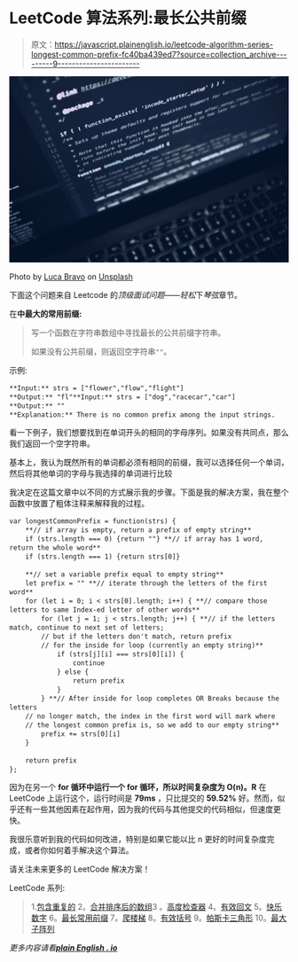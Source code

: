 # LeetCode 算法系列:最长公共前缀

> 原文：<https://javascript.plainenglish.io/leetcode-algorithm-series-longest-common-prefix-fc40ba439ed7?source=collection_archive---------9----------------------->

![](img/2711b17efa18f51517433f91256d2bc6.png)

Photo by [Luca Bravo](https://unsplash.com/@lucabravo?utm_source=unsplash&utm_medium=referral&utm_content=creditCopyText) on [Unsplash](https://unsplash.com/s/photos/technology?utm_source=unsplash&utm_medium=referral&utm_content=creditCopyText)

下面这个问题来自 Leetcode 的*顶级面试问题——轻松*下*琴弦*章节。

在**中最大的常用前缀:**

> 写一个函数在字符串数组中寻找最长的公共前缀字符串。
> 
> 如果没有公共前缀，则返回空字符串`""`。

示例:

```
**Input:** strs = ["flower","flow","flight"]
**Output:** "fl"**Input:** strs = ["dog","racecar","car"]
**Output:** ""
**Explanation:** There is no common prefix among the input strings.
```

看一下例子，我们想要找到在单词开头的相同的字母序列。如果没有共同点，那么我们返回一个空字符串。

基本上，我认为既然所有的单词都必须有相同的前缀，我可以选择任何一个单词，然后将其他单词的字母与我选择的单词进行比较

我决定在这篇文章中以不同的方式展示我的步骤。下面是我的解决方案，我在整个函数中放置了粗体注释来解释我的过程。

```
var longestCommonPrefix = function(strs) {
    **// if array is empty, return a prefix of empty string**
    if (strs.length === 0) {return ""} **// if array has 1 word, return the whole word**
    if (strs.length === 1) {return strs[0]}

    **// set a variable prefix equal to empty string**
    let prefix = "" **// iterate through the letters of the first word**
    for (let i = 0; i < strs[0].length; i++) { **// compare those letters to same Index-ed letter of other words**
        for (let j = 1; j < strs.length; j++) { **// if the letters match, continue to next set of letters;             
        // but if the letters don't match, return prefix
        // for the inside for loop (currently an empty string)**
            if (strs[j][i] === strs[0][i]) {
                continue
            } else {
                return prefix
            }
        } **// After inside for loop completes OR Breaks because the letters 
    // no longer match, the index in the first word will mark where 
    // the longest common prefix is, so we add to our empty string**
        prefix += strs[0][i]
    }

    return prefix
};
```

因为在另一个 **for 循环中运行一个 **for 循环**，所以时间复杂度为 O(n)。R** 在 LeetCode 上运行这个，运行时间是 **79ms** ，只比提交的 **59.52%** 好。然而，似乎还有一些其他因素在起作用，因为我的代码与其他提交的代码相似，但速度更快。

我很乐意听到我的代码如何改进，特别是如果它能以比 n 更好的时间复杂度完成，或者你如何着手解决这个算法。

请关注未来更多的 LeetCode 解决方案！

LeetCode 系列:

> 1.[包含重复的](/leetcodes-series-contains-duplicate-644f3f8a3291)
> 2。[合并排序后的数组](https://kdshah6593.medium.com/leetcode-algorithm-series-merge-sorted-array-3ec101aa3cca)3
> 。[高度检查器](https://kdshah6593.medium.com/leetcode-algorithm-series-height-checker-2cb703879529)
> 4。[有效回文](https://kdshah6593.medium.com/leetcode-algorithm-series-valid-palindrome-3cd94c4b00cc)
> 5。[快乐数字](https://kdshah6593.medium.com/leetcode-algorithm-series-happy-number-1bdea90dde7)
> 6。[最长常用前缀](https://kdshah6593.medium.com/leetcode-algorithm-series-longest-common-prefix-fc40ba439ed7)
> 7。[爬楼梯](https://kdshah6593.medium.com/leetcode-algorithm-series-climbing-stairs-c308255dcb9e)
> 8。[有效括号](https://kdshah6593.medium.com/leetcode-algorithm-series-valid-parentheses-3a379f9dceb7)
> 9。[帕斯卡三角形](https://kdshah6593.medium.com/leetcode-algorithm-series-pascals-triangle-253856454598)
> 10。[最大子阵列](https://kdshah6593.medium.com/leetcode-algorithm-series-maximum-subarray-776252f61ea0)

*更多内容请看*[***plain English . io***](http://plainenglish.io)